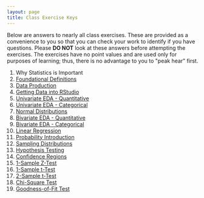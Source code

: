 ```yaml
---
layout: page
title: Class Exercise Keys
---
```


<div class="alert alert-danger">
  Below are answers to nearly all class exercises. These are provided as a convenience to you so that you can check your work to identify if you have questions. Please <strong>DO NOT</strong> look at these answers before attempting the exercises. The exercises have no point values and are used only for purposes of learning; thus, there is no advantage to you to "peak hear" first.
</div>

1. Why Statistics is Important
1. [Foundational Definitions](../modules/FoundationalDefns_CE_Keys)
1. [Data Production](../modules/DataProduction_CE_Keys.html)
1. [Getting Data into RStudio](../modules/DataIntoR_CE_Keys.html)
1. [Univariate EDA - Quantitative](../modules/UEDAQuant_CE_Keys.html)
1. [Univariate EDA - Categorical](../modules/UEDACat_CE_Keys.html)
1. [Normal Distributions](../modules/NormalDist_CE_Keys.html)
1. [Bivariate EDA - Quantitative](../modules/BEDAQuant_CE_Keys.html)
1. [Bivariate EDA - Categorical](../modules/BEDACat_CE_Keys.html)
1. [Linear Regression](../modules/LinearRegression_CE_Keys.html)
1. [Probability Introduction](../modules/Probability_CE_Keys.html)
1. [Sampling Distributions](../modules/SamplingDist_CE_Keys.html)
1. [Hypothesis Testing](../modules/HypTesting_CE_Keys.html)
1. [Confidence Regions](../modules/ConfRegions_CE_Keys.html)
1. [1-Sample Z-Test](../modules/1SampleZ_CE_Keys.html)
1. [1-Sample t-Test](../modules/1Samplet_CE_Keys.html)
1. [2-Sample t-Test](../modules/2Samplet_CE_Keys.html)
1. [Chi-Square Test](../modules/ChiSquare_CE_Keys.html)
1. [Goodness-of-Fit Test](../modules/GOFTest_CE_Keys.html)
